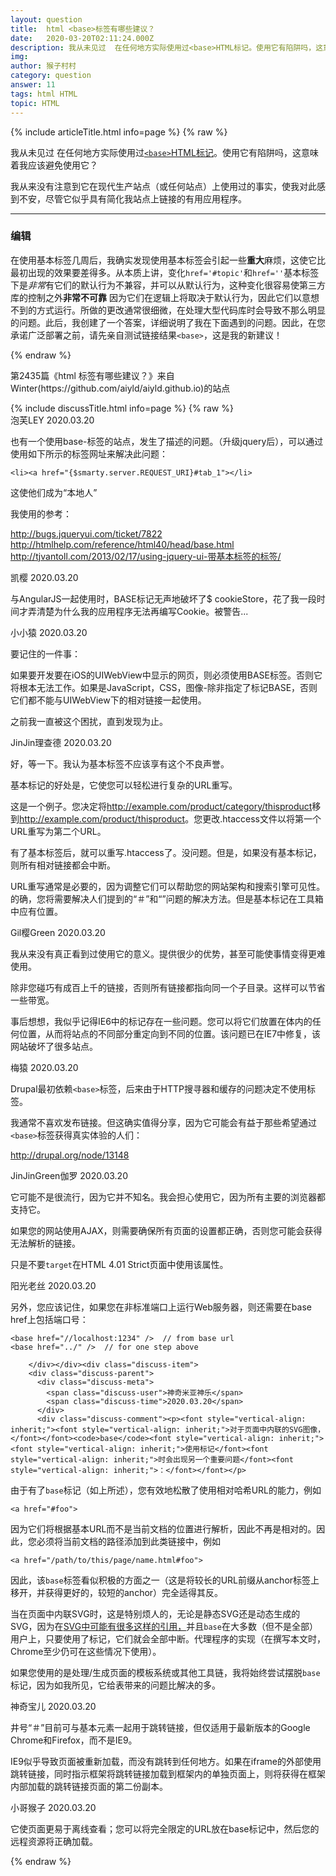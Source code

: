```yaml
---
layout: question
title:  html <base>标签有哪些建议？
date:   2020-03-20T02:11:24.000Z
description: 我从未见过  在任何地方实际使用过<base>HTML标记。使用它有陷阱吗，这意味着我应该避免使用它？我从来没有注意到它在现代生产站点（或任何站点）上...
img: 
author: 猴子村村
category: question
answer: 11
tags: html HTML
topic: HTML
---
```

<div class="article-root">
  <div class="article">
    {% include articleTitle.html info=page %}
    {% raw %}
    <div class="article-content"><p><font style="vertical-align: inherit;"><font style="vertical-align: inherit;">我从未见过</font><font style="vertical-align: inherit;">  在任何地方实际使用</font><font style="vertical-align: inherit;">过</font></font><a href="http://www.w3.org/TR/html4/struct/links.html#h-12.4" rel="noreferrer"><code>&lt;base&gt;</code><font style="vertical-align: inherit;"><font style="vertical-align: inherit;">HTML标记</font></font></a><font style="vertical-align: inherit;"><font style="vertical-align: inherit;">。</font><font style="vertical-align: inherit;">使用它有陷阱吗，这意味着我应该避免使用它？</font></font></p>

<p><font style="vertical-align: inherit;"><font style="vertical-align: inherit;">我从来没有注意到它在现代生产站点（或任何站点）上使用过的事实，使我对此感到不安，尽管它似乎具有简化我站点上链接的有用应用程序。</font></font></p>

<hr>

<h3><font style="vertical-align: inherit;"><font style="vertical-align: inherit;">编辑</font></font></h3>

<p><font style="vertical-align: inherit;"><font style="vertical-align: inherit;">在使用基本标签几周后，我确实发现</font><font style="vertical-align: inherit;">使用基本标签会引起</font><font style="vertical-align: inherit;">一些</font></font><strong><font style="vertical-align: inherit;"><font style="vertical-align: inherit;">重大</font></font></strong><font style="vertical-align: inherit;"><font style="vertical-align: inherit;">麻烦，这使它比最初出现的效果要差得多。</font><font style="vertical-align: inherit;">从本质上讲，变化</font></font><code>href='#topic'</code><font style="vertical-align: inherit;"><font style="vertical-align: inherit;">和</font></font><code>href=''</code><font style="vertical-align: inherit;"><font style="vertical-align: inherit;">基本标签下是</font></font><em><font style="vertical-align: inherit;"><font style="vertical-align: inherit;">非常</font></font></em><font style="vertical-align: inherit;"><font style="vertical-align: inherit;">有它们的默认行为不兼容，并可以从默认行为，这种变化很容易使第三方库的控制之外</font></font><strong><font style="vertical-align: inherit;"><font style="vertical-align: inherit;">非常不可靠</font></font></strong><font style="vertical-align: inherit;"><font style="vertical-align: inherit;">  因为它们在逻辑上将取决于默认行为，因此它们以意想不到的方式运行。</font><font style="vertical-align: inherit;">所做的更改通常很细微，在处理大型代码库时会导致不那么明显的问题。</font><font style="vertical-align: inherit;">此后，我创建了一个答案，详细说明了我在下面遇到的问题。</font><font style="vertical-align: inherit;">因此，在您承诺广泛部署之前，请先亲自测试链接结果</font></font><code>&lt;base&gt;</code><font style="vertical-align: inherit;"><font style="vertical-align: inherit;">，这是我的新建议！</font></font></p></div>
    {% endraw %}
  </div>
  <p class="winter_mark">第2435篇《html <base>标签有哪些建议？》来自Winter(https://github.com/aiyld/aiyld.github.io)的站点</p>
  <div class="discuss-wrapper">
    {% include discussTitle.html info=page %}
    {% raw %}
    <div class="discuss-item">
        <div class="discuss-parent">
          <div class="discuss-meta">
            <span class="discuss-user">泡芙LEY</span>
            <span class="discuss-time">2020.03.20</span>
          </div>
          <div class="discuss-comment"><p><font style="vertical-align: inherit;"><font style="vertical-align: inherit;">也有一个使用base-标签的站点，发生了描述的问题。</font><font style="vertical-align: inherit;">（升级jquery后），可以通过使用如下所示的标签网址来解决此问题：</font></font></p>

<pre><code>&lt;li&gt;&lt;a href="{$smarty.server.REQUEST_URI}#tab_1"&gt;&lt;/li&gt;
</code></pre>

<p><font style="vertical-align: inherit;"><font style="vertical-align: inherit;">这使他们成为“本地人”</font></font></p>

<p><font style="vertical-align: inherit;"><font style="vertical-align: inherit;">我使用的参考：</font></font></p>

<p><a href="http://bugs.jqueryui.com/ticket/7822" rel="nofollow"><font style="vertical-align: inherit;"><font style="vertical-align: inherit;">http://bugs.jqueryui.com/ticket/7822 </font></font></a>
<a href="http://htmlhelp.com/reference/html40/head/base.html" rel="nofollow"><font style="vertical-align: inherit;"><font style="vertical-align: inherit;">http://htmlhelp.com/reference/html40/head/base.html </font></font></a>
<a href="http://tjvantoll.com/2013/02/17/using-jquery-ui-tabs-with-the-base-tag/" rel="nofollow"><font style="vertical-align: inherit;"><font style="vertical-align: inherit;">http://tjvantoll.com/2013/02/17/using-jquery-ui-带基本标签的标签/</font></font></a></p></div>
        </div></div><div class="discuss-item">
        <div class="discuss-parent">
          <div class="discuss-meta">
            <span class="discuss-user">凯樱</span>
            <span class="discuss-time">2020.03.20</span>
          </div>
          <div class="discuss-comment"><p><font style="vertical-align: inherit;"><font style="vertical-align: inherit;">与AngularJS一起使用时，BASE标记无声地破坏了$ cookieStore，花了我一段时间才弄清楚为什么我的应用程序无法再编写Cookie。</font><font style="vertical-align: inherit;">被警告...</font></font></p></div>
        </div></div><div class="discuss-item">
        <div class="discuss-parent">
          <div class="discuss-meta">
            <span class="discuss-user">小小猿</span>
            <span class="discuss-time">2020.03.20</span>
          </div>
          <div class="discuss-comment"><p><font style="vertical-align: inherit;"><font style="vertical-align: inherit;">要记住的一件事：</font></font></p>

<p><font style="vertical-align: inherit;"><font style="vertical-align: inherit;">如果要开发要在iOS的UIWebView中显示的网页，则必须使用BASE标签。</font><font style="vertical-align: inherit;">否则它将根本无法工作。</font><font style="vertical-align: inherit;">如果是JavaScript，CSS，图像-除非指定了标记BASE，否则它们都不能与UIWebView下的相对链接一起使用。</font></font></p>

<p><font style="vertical-align: inherit;"><font style="vertical-align: inherit;">之前我一直被这个困扰，直到发现为止。</font></font></p></div>
        </div></div><div class="discuss-item">
        <div class="discuss-parent">
          <div class="discuss-meta">
            <span class="discuss-user">JinJin理查德</span>
            <span class="discuss-time">2020.03.20</span>
          </div>
          <div class="discuss-comment"><p><font style="vertical-align: inherit;"><font style="vertical-align: inherit;">好，等一下。</font><font style="vertical-align: inherit;">我认为基本标签不应该享有这个不良声誉。</font></font></p>

<p><font style="vertical-align: inherit;"><font style="vertical-align: inherit;">基本标记的好处是，它使您可以轻松进行复杂的URL重写。  </font></font></p>

<p><font style="vertical-align: inherit;"><font style="vertical-align: inherit;">这是一个例子。</font><font style="vertical-align: inherit;">您决定将</font></font><a href="http://example.com/product/category/thisproduct" rel="noreferrer"><font style="vertical-align: inherit;"><font style="vertical-align: inherit;">http://example.com/product/category/thisproduct</font></font></a><font style="vertical-align: inherit;"><font style="vertical-align: inherit;">移到</font></font><a href="http://example.com/product/thisproduct" rel="noreferrer"><font style="vertical-align: inherit;"><font style="vertical-align: inherit;">http://example.com/product/thisproduct</font></font></a><font style="vertical-align: inherit;"><font style="vertical-align: inherit;">。</font><font style="vertical-align: inherit;">您更改.htaccess文件以将第一个URL重写为第二个URL。</font></font></p>

<p><font style="vertical-align: inherit;"><font style="vertical-align: inherit;">有了基本标签后，就可以重写.htaccess了。</font><font style="vertical-align: inherit;">没问题。</font><font style="vertical-align: inherit;">但是，如果没有基本标记，则所有相对链接都会中断。</font></font></p>

<p><font style="vertical-align: inherit;"><font style="vertical-align: inherit;">URL重写通常是必要的，因为调整它们可以帮助您的网站架构和搜索引擎可见性。</font><font style="vertical-align: inherit;">的确，您将需要解决人们提到的“＃”和“”问题的解决方法。</font><font style="vertical-align: inherit;">但是基本标记在工具箱中应有位置。</font></font></p></div>
        </div></div><div class="discuss-item">
        <div class="discuss-parent">
          <div class="discuss-meta">
            <span class="discuss-user">Gil樱Green</span>
            <span class="discuss-time">2020.03.20</span>
          </div>
          <div class="discuss-comment"><p><font style="vertical-align: inherit;"><font style="vertical-align: inherit;">我从来没有真正看到过使用它的意义。</font><font style="vertical-align: inherit;">提供很少的优势，甚至可能使事情变得更难使用。</font></font></p>

<p><font style="vertical-align: inherit;"><font style="vertical-align: inherit;">除非您碰巧有成百上千的链接，否则所有链接都指向同一个子目录。</font><font style="vertical-align: inherit;">这样可以节省一些带宽。</font></font></p>

<p><font style="vertical-align: inherit;"><font style="vertical-align: inherit;">事后想想，我似乎记得IE6中的标记存在一些问题。</font><font style="vertical-align: inherit;">您可以将它们放置在体内的任何位置，从而将站点的不同部分重定向到不同的位置。</font><font style="vertical-align: inherit;">该问题已在IE7中修复，该网站破坏了很多站点。</font></font></p></div>
        </div></div><div class="discuss-item">
        <div class="discuss-parent">
          <div class="discuss-meta">
            <span class="discuss-user">梅猿</span>
            <span class="discuss-time">2020.03.20</span>
          </div>
          <div class="discuss-comment"><p><font style="vertical-align: inherit;"><font style="vertical-align: inherit;">Drupal最初依赖</font></font><code>&lt;base&gt;</code><font style="vertical-align: inherit;"><font style="vertical-align: inherit;">标签，后来由于HTTP搜寻器和缓存的问题决定不使用标签。</font></font></p>

<p><font style="vertical-align: inherit;"><font style="vertical-align: inherit;">我通常不喜欢发布链接。</font><font style="vertical-align: inherit;">但这确实值得分享，因为它可能会有益于那些希望通过</font></font><code>&lt;base&gt;</code><font style="vertical-align: inherit;"><font style="vertical-align: inherit;">标签</font><font style="vertical-align: inherit;">获得真实体验的人们</font><font style="vertical-align: inherit;">：</font></font></p>

<p><a href="http://drupal.org/node/13148" rel="noreferrer"><font style="vertical-align: inherit;"><font style="vertical-align: inherit;">http://drupal.org/node/13148</font></font></a></p></div>
        </div></div><div class="discuss-item">
        <div class="discuss-parent">
          <div class="discuss-meta">
            <span class="discuss-user">JinJinGreen伽罗</span>
            <span class="discuss-time">2020.03.20</span>
          </div>
          <div class="discuss-comment"><p><font style="vertical-align: inherit;"><font style="vertical-align: inherit;">它可能不是很流行，因为它并不知名。</font><font style="vertical-align: inherit;">我会担心使用它，因为所有主要的浏览器都支持它。</font></font></p>

<p><font style="vertical-align: inherit;"><font style="vertical-align: inherit;">如果您的网站使用AJAX，则需要确保所有页面的设置都正确，否则您可能会获得无法解析的链接。</font></font></p>

<p><font style="vertical-align: inherit;"><font style="vertical-align: inherit;">只是不要</font></font><code>target</code><font style="vertical-align: inherit;"><font style="vertical-align: inherit;">在HTML 4.01 Strict页面中</font><font style="vertical-align: inherit;">使用该</font><font style="vertical-align: inherit;">属性。</font></font></p></div>
        </div></div><div class="discuss-item">
        <div class="discuss-parent">
          <div class="discuss-meta">
            <span class="discuss-user">阳光老丝</span>
            <span class="discuss-time">2020.03.20</span>
          </div>
          <div class="discuss-comment"><p><font style="vertical-align: inherit;"><font style="vertical-align: inherit;">另外，您应该记住，如果您在非标准端口上运行Web服务器，则还需要在base href上包括端口号：</font></font></p>

<pre><code>&lt;base href="//localhost:1234" /&gt;  // from base url<font></font>
&lt;base href="../" /&gt;  // for one step above<font></font>
</code></pre></div>
        </div></div><div class="discuss-item">
        <div class="discuss-parent">
          <div class="discuss-meta">
            <span class="discuss-user">神奇米亚神乐</span>
            <span class="discuss-time">2020.03.20</span>
          </div>
          <div class="discuss-comment"><p><font style="vertical-align: inherit;"><font style="vertical-align: inherit;">对于页面中内联的SVG图像，</font></font><code>base</code><font style="vertical-align: inherit;"><font style="vertical-align: inherit;">使用标记</font><font style="vertical-align: inherit;">时会出现另一个重要问题</font><font style="vertical-align: inherit;">：</font></font></p>

<p><font style="vertical-align: inherit;"><font style="vertical-align: inherit;">由于有了</font></font><code>base</code><font style="vertical-align: inherit;"><font style="vertical-align: inherit;">标记（如上所述），您有效地松散了使用相对哈希URL的能力，例如</font></font></p>

<p><code>&lt;a href="#foo"&gt;</code> </p>

<p><font style="vertical-align: inherit;"><font style="vertical-align: inherit;">因为它们将根据基本URL而不是当前文档的位置进行解析，因此不再是相对的。</font><font style="vertical-align: inherit;">因此，您必须将当前文档的路径添加到此类链接中，例如</font></font></p>

<p><code>&lt;a href="/path/to/this/page/name.html#foo"&gt;</code> </p>

<p><font style="vertical-align: inherit;"><font style="vertical-align: inherit;">因此，该</font></font><code>base</code><font style="vertical-align: inherit;"><font style="vertical-align: inherit;">标签</font><font style="vertical-align: inherit;">看似积极的方面之一</font><font style="vertical-align: inherit;">（这是将较长的URL前缀从anchor标签上移开，并获得更好的，较短的anchor）完全适得其反。</font></font></p>

<p><font style="vertical-align: inherit;"><font style="vertical-align: inherit;">当在页面中内联SVG时，这是特别烦人的，无论是静态SVG还是动态生成的SVG，因为在</font></font><a href="https://stackoverflow.com/questions/18259032"><font style="vertical-align: inherit;"><font style="vertical-align: inherit;">SVG中可能有很多这样的引用，</font></font></a><font style="vertical-align: inherit;"><font style="vertical-align: inherit;">并且</font></font><code>base</code><font style="vertical-align: inherit;"><font style="vertical-align: inherit;">在大多数（但不是全部）用户上，</font><font style="vertical-align: inherit;">只要使用了</font><font style="vertical-align: inherit;">标记</font><font style="vertical-align: inherit;">，它们就会全部中断。</font><font style="vertical-align: inherit;">代理程序的实现（在撰写本文时，Chrome至少仍可在这些情况下使用）。</font></font></p>

<p><font style="vertical-align: inherit;"><font style="vertical-align: inherit;">如果您使用的是处理/生成页面的模板系统或其他工具链，我将始终尝试摆脱</font></font><code>base</code><font style="vertical-align: inherit;"><font style="vertical-align: inherit;">标记，因为如我所见，它给表带来的问题比解决的多。</font></font></p></div>
        </div></div><div class="discuss-item">
        <div class="discuss-parent">
          <div class="discuss-meta">
            <span class="discuss-user">神奇宝儿</span>
            <span class="discuss-time">2020.03.20</span>
          </div>
          <div class="discuss-comment"><p><font style="vertical-align: inherit;"><font style="vertical-align: inherit;">井号“＃”目前可与基本元素一起用于跳转链接，但仅适用于最新版本的Google Chrome和Firefox，而不是IE9。</font></font></p>

<p><font style="vertical-align: inherit;"><font style="vertical-align: inherit;">IE9似乎导致页面被重新加载，而没有跳转到任何地方。</font><font style="vertical-align: inherit;">如果在iframe的外部使用跳转链接，同时指示框架将跳转链接加载到框架内的单独页面上，则将获得在框架内部加载的跳转链接页面的第二份副本。</font></font></p></div>
        </div></div><div class="discuss-item">
        <div class="discuss-parent">
          <div class="discuss-meta">
            <span class="discuss-user">小哥猴子</span>
            <span class="discuss-time">2020.03.20</span>
          </div>
          <div class="discuss-comment"><p><font style="vertical-align: inherit;"><font style="vertical-align: inherit;">它使页面更易于离线查看；</font><font style="vertical-align: inherit;">您可以将完全限定的URL放在base标记中，然后您的远程资源将正确加载。</font></font></p></div>
        </div></div>
    {% endraw %}
  </div>
<div>

